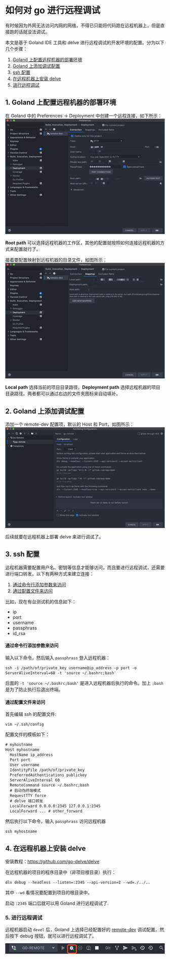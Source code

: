 # 如何对 go 进行远程调试

有时候因为外网无法访问内网的网络，不得已只能将代码跑在远程机器上，但是直接跑的话就没法调试。

本文是基于 Goland IDE 工具和 delve 进行远程调试的开发环境的配置。分为以下几个步骤：

1. [Goland 上配置远程机器的部署环境](#1-goland-上配置远程机器的部署环境)
2. [Goland 上添加调试配置](#2-goland-上添加调试配置)
3. [ssh 配置](#3-ssh-配置)
4. [在远程机器上安装 delve](#4-在远程机器上安装-delve)
5. [进行远程调试](#5-进行远程调试)

## 1. Goland 上配置远程机器的部署环境

在 Goland 中的 Preferences -> Deployment 中创建一个远程连接，如下所示：
![](images/WX20200728-164326@2x.png)

**Root path** 可以选择远程机器的工作区，其他的配置就按照如何连接远程机器的方式来配置就行了。

接着要配置映射到远程机器的目录文件，如图所示：
![](images/WX20200728-164542@2x.png)

**Local path** 选择当前的项目目录路径，**Deployment path** 选择远程机器的项目目录路径。两者都可以通过右边的文件夹图标来自动填补。

## 2. Goland 上添加调试配置

添加一个 remote-dev 配置项，默认的 Host 和 Port，如图所示：
![](images/WX20200728-184054@2x.png)

后续就要在远程机器上部署 delve 来进行调试了。

## 3. ssh 配置

远程机器需要配置用户名、密钥等信息才能够访问，而且要进行远程调试，还需要进行端口转发。以下有两种方式来建立连接：
1. [通过命令行添加参数来访问](#通过命令行添加参数来访问)
2. [通过配置文件来访问](#通过配置文件来访问)

比如，现在有台测试机的信息如下：
- ip
- port
- username
- passphrass
- id_rsa

#### 通过命令行添加参数来访问
   
输入以下命令，然后输入 `passphrass` 登入远程机器：
```shell
ssh -i /path/of/private_key username@ip_address -p port -o ServerAliveInterval=60 -t 'source ~/.bashrc;bash'
```
后面的 `-t 'source ~/.bashrc;bash'` 是进入远程机器后执行的命令。加上 `;bash` 是为了防止执行后退出终端。

#### 通过配置文件来访问
   
首先编辑 ssh 的配置文件:
```shell
vim ~/.ssh/config
```

配置文件的模板如下：
```vim
# myhostname
Host myhostname
  HostName ip_address
  Port port
  User username
  IdentityFile /path/of/private_key
  PreferredAuthentications publickey
  ServerAliveInterval 60
  RemoteCommand source ~/.bashrc;bash
  # 启动伪终端模式
  RequestTTY force
  # delve 端口转发
  LocalForward 0.0.0.0:2345 127.0.0.1:2345 
  LocalForward ... # other_forward
```

然后执行以下命令，输入 `passphrass` 访问远程机器
```shell
ssh myhostname
```

## 4. 在远程机器上安装 delve

安装教程：https://github.com/go-delve/delve

在远程机器的项目的程序目录中（非项目根目录）执行：
```shell
dlv debug --headless --listen=:2345 --api-version=2 --wd=./../..
```

其中 `--wd` 看情况要配置到项目的根目录中。

启动 `:2345` 端口后就可以用 Goland 进行远程调试了.

### 5. 进行远程调试

远程机器启动 `devel` 后，Goland 上选择已经配置好的 [remote-dev](#2-goland-上添加调试配置) 调试配置，然后按下 debug 按钮，就可以进行远程调试了。

![](images/WX20200731-172953@2x.png)